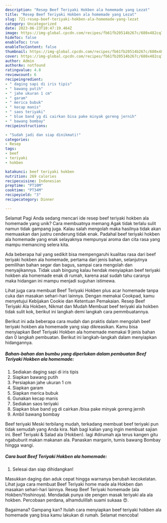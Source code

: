```yaml
---
description: "Resep Beef Teriyaki Hokben ala homemade yang Lezat"
title: "Resep Beef Teriyaki Hokben ala homemade yang Lezat"
slug: 721-resep-beef-teriyaki-hokben-ala-homemade-yang-lezat
category: Uncategorized
date: 2023-06-23T10:47:19.464Z
image: https://img-global.cpcdn.com/recipes/fb61fb20514b267c/680x482cq70/beef-teriyaki-hokben-ala-homemade-foto-resep-utama.jpg
hideToc: false
enableToc: true
enableTocContent: false
thumbnail: https://img-global.cpcdn.com/recipes/fb61fb20514b267c/680x482cq70/beef-teriyaki-hokben-ala-homemade-foto-resep-utama.jpg
cover: https://img-global.cpcdn.com/recipes/fb61fb20514b267c/680x482cq70/beef-teriyaki-hokben-ala-homemade-foto-resep-utama.jpg
author: Admin
authorAv: notfound
ratingvalue: 4.8
reviewcount: 6
recipeingredient:
- " daging sapi di iris tipis"
- " bawang putih"
- " jahe ukuran 1 cm"
- " garam"
- " merica bubuk"
- " kecap manis"
- " saos teriyaki"
- " blue band yg di cairkan bisa pake minyak goreng jernih"
- " bawang bombay"
recipeinstructions:

- "Sudah jadi dan siap dinikmati!"
categories:
- Resep
tags:
- beef
- teriyaki
- hokben

katakunci: beef teriyaki hokben 
nutrition: 269 calories
recipecuisine: Indonesian
preptime: "PT10M"
cooktime: "PT34M"
recipeyield: "3"
recipecategory: Dinner

---
```



Selamat Pagi Anda sedang mencari ide resep beef teriyaki hokben ala homemade yang unik? Cara membuatnya memang Agak tidak terlalu sulit namun tidak gampang juga. Kalau salah mengolah maka hasilnya tidak akan memuaskan dan justru cenderung tidak enak. Padahal beef teriyaki hokben ala homemade yang enak selayaknya mempunyai aroma dan cita rasa yang mampu memancing selera kita.


Ada beberapa hal yang sedikit bisa mempengaruhi kualitas rasa dari beef teriyaki hokben ala homemade, pertama dari jenis bahan, selanjutnya pemilihan bahan segar dan bagus, sampai cara mengolah dan menyajikannya. Tidak usah bingung kalau hendak menyiapkan beef teriyaki hokben ala homemade enak di rumah, karena asal sudah tahu caranya maka hidangan ini mampu menjadi suguhan istimewa.

Lihat juga cara membuat Beef Teriyaki Hokben plus acar homemade tanpa cuka dan masakan sehari-hari lainnya. Dengan memakai Cookpad, kamu menyetujui Kebijakan Cookie dan Ketentuan Pemakaian. Resep Beef Teriyaki Ala Hokben, Nikmat dan Mudah Membuat beef teriyaki ala hokben tidak sulit kok, berikut ini langkah demi langkah cara pemmbuatannya.


Berikut ini ada beberapa cara mudah dan praktis dalam mengolah beef teriyaki hokben ala homemade yang siap dikreasikan. Kamu bisa menyiapkan Beef Teriyaki Hokben ala homemade memakai 9 jenis bahan dan 0 langkah pembuatan. Berikut ini langkah-langkah dalam menyiapkan hidangannya.

<!--inarticleads1-->

##### Bahan-bahan dan bumbu yang diperlukan dalam pembuatan Beef Teriyaki Hokben ala homemade:

1. Sediakan  daging sapi di iris tipis
1. Siapkan  bawang putih
1. Persiapkan  jahe ukuran 1 cm
1. Siapkan  garam
1. Siapkan  merica bubuk
1. Gunakan  kecap manis
1. Sediakan  saos teriyaki
1. Siapkan  blue band yg di cairkan /bisa pake minyak goreng jernih
1. Ambil  bawang bombay


Beef teriyaki Meski terbilang mudah, terkadang membuat beef teriyaki pun tidak semudah yang Anda kira. Nah bagi kalian yang ingin membuat sajian ini. Beef Teriyaki &amp; Salad ala (Hokben). lagi #dirumah aja terus kangen gitu ngabuburit makan makanan ala. Panaskan margarin, tumis bawang Bombay hingga wangi. 

<!--inarticleads2-->

##### Cara buat Beef Teriyaki Hokben ala homemade:


1. Selesai dan siap dihidangkan!

Masukkan daging dan aduk cepat hingga warnanya berubah kecokelatan. Lihat juga cara membuat Beef Teriyaki home made ala Hokben dan masakan sehari-hari lainnya. Resep Beef Teriyaki homemade (ala Hokben/Yoshinoya). Mendadak punya ide pengen masak teriyaki ala ala hokben. Percobaan perdana, alhamdulillah suami sukaaa 😍. 

Bagaimana? Gampang kan? Itulah cara menyiapkan beef teriyaki hokben ala homemade yang bisa kamu lakukan di rumah. Selamat mencoba!
